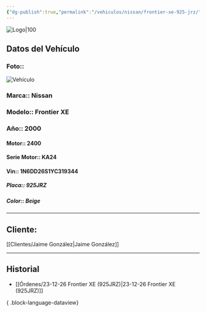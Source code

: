 ```yaml
---
{"dg-publish":true,"permalink":"/vehiculos/nissan/frontier-xe-925-jrz/","tags":["Nissan"]}
---
```


![Logo|100](http://drive.google.com/uc?export=view&id=137fl3TIZ0-PU8b-Pt0bsjclwHub_u78G)

## Datos del Vehículo 
### Foto:: 
![Vehículo](http://drive.google.com/uc?export=view&id=1c-vfMOOtTPODFn08WMePFP2pXN5z2Ak0)

### Marca:: Nissan
### Modelo:: Frontier XE 
### Año:: 2000
#### Motor:: 2400
#### Serie Motor:: KA24
#### Vin:: 1N6DD26S1YC319344
##### Placa:: 925JRZ
##### Color:: Beige
---

## Cliente:

[[Clientes/Jaime González\|Jaime González]]

---

## Historial

- [[Órdenes/23-12-26 Frontier XE (925JRZ)\|23-12-26 Frontier XE (925JRZ)]]

{ .block-language-dataview} 